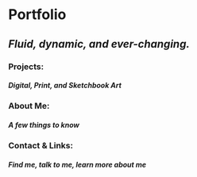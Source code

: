 # Portfolio
## *Fluid, dynamic, and ever-changing.*

### Projects:
#####   Digital, Print, and Sketchbook Art

### About Me:
#####   A few things to know

### Contact & Links:
#####   Find me, talk to me, learn more about me
